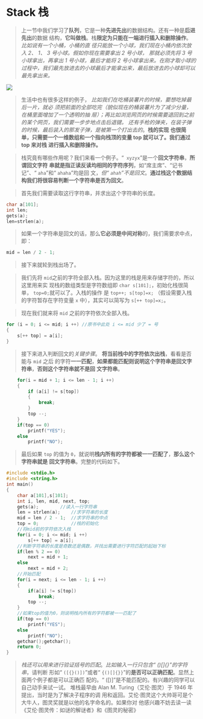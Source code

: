 # Stack 栈

> 上一节中我们学习了**队列**，它是一种**先进先出**的数据结构。还有一种是**后进先出**的数据
> 结构，**它叫做栈**。栈**限定为只能在一端进行插入和删除操作**。*比如说有一个小桶，小桶的直*
> *径只能放一个小球，我们现在小桶内依次放入 2、 1、 3 号小球。假如你现在需要拿出 2 号小球，*
> *那就必须先将 3 号小球拿出，再拿出 1 号小球，最后才能将 2 号小球拿出来。在刚才取小球的*
> *过程中，我们最先放进去的小球最后才能拿出来，最后放进去的小球却可以最先拿出来。*

<img src="https://i.loli.net/2020/04/29/OpzX1ve9CMuEWcy.png" >

> 生活中也有很多这样的例子， *比如我们在吃桶装薯片的时候，要想吃掉最后一片，就必*
> *须把前面的全部吃完（貌似现在的桶装薯片为了减少分量，在桶里面增加了一个透明的抽*
> *屉）；再比如浏览网页的时候需要退回到之前的某个网页，我们需要一步步地点击后退键。*
> *还有手枪的弹夹，在装子弹的时候，最后装入的那发子弹，是被第一个打出去的*。**栈的实现**
> **也很简单，只需要一个一维数组和一个指向栈顶的变量 top 就可以了。我们通过 top 来对栈**
> **进行插入和删除操作。**

> 栈究竟有哪些作用呢？我们来看一个例子。“` xyzyx`”是一个**回文字符串**，**所谓回文字符**
> **串就是指正读反读均相同的字符序列**，如“席主席”、“记书记”、“ `aha`”和“ `ahaha`”均是回
> 文，*但“ `ahah`”不是回文*。**通过栈这个数据结构我们将很容易判断一个字符串是否为回文**。

> 首先我们需要读取这行字符串，并求出这个字符串的长度。

```c
char a[101];
int len;
gets(a);
len=strlen(a);
```

> 如果一个字符串是回文的话，那么**它必须是中间对称**的，我们需要求中点，即：

```c
mid = len / 2 - 1;
```

> 接下来就轮到栈出场了。

> 我们先将 `mid`之前的字符全部入栈。因为这里的栈是用来存储字符的，所以这里用来实
> 现栈的数组类型是字符数组即 `char s[101];`，初始化栈很简单， `top=0;`就可以了。入栈的操作
> 是 `top++; s[top]=x;` （假设需要入栈的字符暂存在字符变量 `x` 中），其实可以简写为 `s[++ top]=x;`。

> 现在我们就来将 `mid` 之前的字符依次全部入栈。

```c
for (i = 0; i <= mid; i ++) //原书中此处 i <= mid 少了 = 号
{
    s[++ top] = a[i];
}
```

> 接下来进入判断回文的*关键步骤*。 **将当前栈中的字符依次出栈**，看看是否能与 `mid` 之后
> 的字符**一一匹配**，**如果都能匹配则说明这个字符串是回文字符串**，**否则这个字符串就不是回**
> **文字符串**。

```c
	for(i = mid + 1; i <= len - 1; i ++)
	{
		if (a[i] != s[top])
		{
			break;
		}
		top --;
	}
	if(top == 0)
		printf("YES");
	else
		printf("NO");
```

> 最后如果 `top` 的值为 `0`，就说明**栈内所有的字符都被一一匹配了**，**那么这个字符串就是**
> **回文字符串**。完整的代码如下。

```c
#include <stdio.h>
#include <string.h>
int main()
{
	char a[101],s[101];
	int i, len, mid, next, top;
	gets(a);		//读入一行字符串
	len = strlen(a); 	//求字符串的长度
	mid = len / 2 - 1; 	//求字符串的中点
	top = 0;			//栈的初始化
	//将mid前的字符依次入栈
	for(i = 0; i <= mid; i ++)
		s[++ top] = a[i];
	//判断字符串的长度是奇数还是偶数，并找出需要进行字符匹配的起始下标
	if(len % 2 == 0)
		next = mid + 1;
	else
		next = mid + 2;
    //开始匹配
	for(i = next; i <= len - 1; i ++)
    {
		if(a[i] != s[top])
			break;
		top --;
	}
	//如果top的值为0，则说明栈内所有的字符都被一一匹配了
	if(top == 0)
		printf("YES");
	else
		printf("NO");
	getchar();getchar();
	return 0;
}
```

> *栈还可以用来进行验证括号的匹配*。*比如输入一行只包含“ ()[]{}”的字符串*，请判断
> 形如“ `([{}()])`”或者“ `{()[]{}}`”的**是否可以正确匹配**。显然上面两个例子都是可以正确匹
> 配的。“ ([)]”是不能匹配的。有兴趣的同学可以自己动手来试一试。
> 堆栈最早由 Alan M. Turing（艾伦·图灵）于 1946 年提出，当时是为了解决子程序的调
> 用和返回。艾伦·图灵这个大帅哥可是个大牛人，图灵奖就是以他的名字命名的。如果你对
> 他感兴趣不妨去读一读《艾伦·图灵传：如谜的解谜者》和《图灵的秘密》